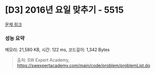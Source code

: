 # [D3] 2016년 요일 맞추기 - 5515 

[문제 링크](https://swexpertacademy.com/main/code/problem/problemDetail.do?contestProbId=AWWOwecaFrIDFAV4) 

### 성능 요약

메모리: 21,580 KB, 시간: 122 ms, 코드길이: 1,342 Bytes



> 출처: SW Expert Academy, https://swexpertacademy.com/main/code/problem/problemList.do